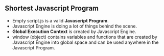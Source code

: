 ## Shortest Javascript Program

- Empty script.js is a valid **Javascript Program**.
- Javascript Engine is doing a lot of things behind the scene.
- **Global Execution Context** is created by Javascript Engine.
- window (object) contains variables and functions that are created by Javascript Engine into global space and can be used anywhere in the Javascript Program.
